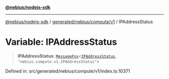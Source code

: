 [**@nebius/nodejs-sdk**](../../../../../README.md)

---

[@nebius/nodejs-sdk](../../../../../README.md) / [generated/nebius/compute/v1](../README.md) / IPAddressStatus

# Variable: IPAddressStatus

> **IPAddressStatus**: [`MessageFns`](../../../../../runtime/protos/core/interfaces/MessageFns.md)\<[`IPAddressStatus`](../interfaces/IPAddressStatus.md), `"nebius.compute.v1.IPAddressStatus"`\>

Defined in: src/generated/nebius/compute/v1/index.ts:10371
